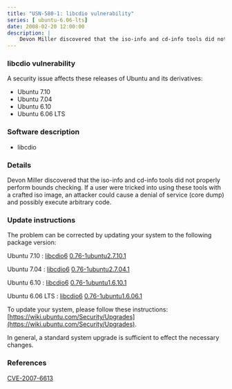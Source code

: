```yaml
---
title: "USN-580-1: libcdio vulnerability"
series: [ ubuntu-6.06-lts]
date: 2008-02-20 12:00:00
description: |
    Devon Miller discovered that the iso-info and cd-info tools did not properly perform bounds checking. If a user were tricked into using these tools with a crafted iso image, an attacker could cause a denial of service (core dump) and possibly execute arbitrary code. 
--- 
```

 
### libcdio vulnerability

A security issue affects these releases of Ubuntu and its derivatives:

* Ubuntu 7.10
* Ubuntu 7.04
* Ubuntu 6.10
* Ubuntu 6.06 LTS

### Software description

* libcdio 

### Details

Devon Miller discovered that the iso-info and cd-info tools did not properly perform bounds checking. If a user were tricked into using these tools with a crafted iso image, an attacker could cause a denial of service (core dump) and possibly execute arbitrary code. 

### Update instructions

The problem can be corrected by updating your system to the following package version:

Ubuntu 7.10
 : [libcdio6](https://launchpad.net/ubuntu/+source/libcdio) <span> [0.76-1ubuntu2.7.10.1](https://launchpad.net/ubuntu/+source/libcdio/0.76-1ubuntu2.7.10.1) </span> 

Ubuntu 7.04
 : [libcdio6](https://launchpad.net/ubuntu/+source/libcdio) <span> [0.76-1ubuntu2.7.04.1](https://launchpad.net/ubuntu/+source/libcdio/0.76-1ubuntu2.7.04.1) </span> 

Ubuntu 6.10
 : [libcdio6](https://launchpad.net/ubuntu/+source/libcdio) <span> [0.76-1ubuntu1.6.10.1](https://launchpad.net/ubuntu/+source/libcdio/0.76-1ubuntu1.6.10.1) </span> 

Ubuntu 6.06 LTS
 : [libcdio6](https://launchpad.net/ubuntu/+source/libcdio) <span> [0.76-1ubuntu1.6.06.1](https://launchpad.net/ubuntu/+source/libcdio/0.76-1ubuntu1.6.06.1) </span> 

To update your system, please follow these instructions: [https://wiki.ubuntu.com/Security/Upgrades](https://wiki.ubuntu.com/Security/Upgrades).

In general, a standard system upgrade is sufficient to effect the necessary changes. 

### References

 [CVE-2007-6613](http://people.ubuntu.com/~ubuntu-security/cve/CVE-2007-6613)
 
